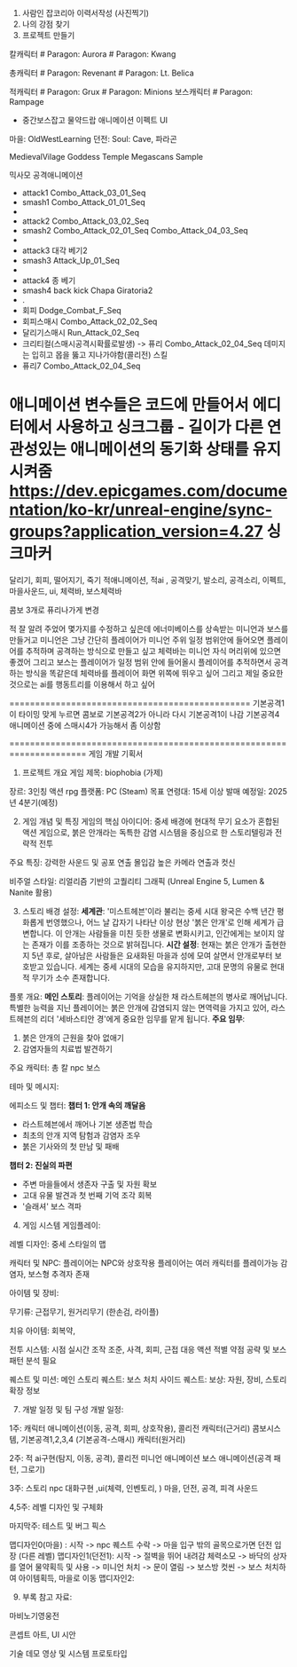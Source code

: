 1. 사람인 잡코리아 이력서작성 (사진찍기)
2. 나의 강점 찾기
3. 프로젝트 만들기 

칼캐릭터 # Paragon: Aurora # Paragon: Kwang

총캐릭터 # Paragon: Revenant # Paragon: Lt. Belica

적캐릭터  # Paragon: Grux # Paragon: Minions
보스캐릭터  # Paragon: Rampage
- 중간보스잡고 물약드랍 
애니메이션 
이펙트
UI 

마을: OldWestLearning
던전: Soul: Cave,  파라곤

MedievalVilage
Goddess Temple Megascans Sample

믹사모
공격애니메이션
- attack1 Combo_Attack_03_01_Seq
- smash1 Combo_Attack_01_01_Seq
- 
- attack2 Combo_Attack_03_02_Seq
- smash2 Combo_Attack_02_01_Seq Combo_Attack_04_03_Seq
- 
- attack3 대각 베기2
- smash3 Attack_Up_01_Seq
- 
- attack4 종 베기 
- smash4 back kick Chapa Giratoria2 
- .
- 회피 Dodge_Combat_F_Seq
- 회피스매시  Combo_Attack_02_02_Seq
- 달리기스매시 Run_Attack_02_Seq
- 크리티컬(스매시공격시확률로발생) -> 퓨리 Combo_Attack_02_04_Seq  데미지는 입히고 몹을 뚫고 지나가야함(콜리전)
스킬
- 퓨리7  Combo_Attack_02_04_Seq

애니메이션 
변수들은 코드에 만들어서 에디터에서 사용하고
싱크그룹  - 길이가 다른 연관성있는 애니메이션의 동기화 상태를 유지시켜줌
https://dev.epicgames.com/documentation/ko-kr/unreal-engine/sync-groups?application_version=4.27
 싱크마커
===============================================

달리기, 회피, 떨어지기, 죽기
적애니메이션, 적ai , 공격맞기, 
발소리, 공격소리, 이펙트, 마을사운드, 
ui, 체력바, 보스체력바

콤보 3개로 퓨리나가게 변경

적
잘 알려 주었어 몇가지를 수정하고 싶은데 에너미베이스를 상속받는 미니언과 보스를 만들거고 미니언은 그냥 간단히 플레이어가 미니언 주위 일정 범위안에 들어오면 플레이어를 추적하며 공격하는 방식으로 만들고 싶고 체력바는 미니언 자식 머리위에 있으면 좋겠어 그리고 보스는 플레이어가 일정 범위 안에 들어올시 플레이어를 추적하면서 공격하는 방식을 똑같은데 체력바를 플레이어 화면 위쪽에 뛰우고 싶어 그리고 제일 중요한것으로는 ai를 행동트리를 이용해서 하고 싶어


===============================================
 기본공격1 이 타이밍 맞게 누르면 콤보로 기본공격2가 아니라 다시 기본공격1이 나감
 기본공격4 애니메이션 중에 스매시4가 가능해서 좀 이상함
 
=====================================================================
게임 개발 기획서
1. 프로젝트 개요
게임 제목: biophobia (가제)

장르: 3인칭 액션 rpg
플랫폼: PC (Steam) 
목표 연령대: 15세 이상
발매 예정일: 2025년 4분기(예정)


2. 게임 개념 및 특징
게임의 핵심 아이디어:
중세 배경에 현대적 무기 요소가 혼합된 액션 게임으로, 붉은 안개라는 독특한 감염 시스템을 중심으로 한 스토리텔링과 전략적 전투

주요 특징:
강력한 사운드 및 공포 연출
몰입감 높은 카메라 연출과 컷신

비주얼 스타일:
리얼리즘 기반의 고퀄리티 그래픽 (Unreal Engine 5, Lumen & Nanite 활용)


3. 스토리
배경 설정:
**세계관**: '미스트헤븐'이라 불리는 중세 시대 왕국은 수백 년간 평화롭게 번영했으나, 어느 날 갑자기 나타난 이상 현상 '붉은 안개'로 인해 세계가 급변합니다. 이 안개는 사람들을 미친 듯한 생물로 변화시키고, 인간에게는 보이지 않는 존재가 이를 조종하는 것으로 밝혀집니다.
**시간 설정**: 현재는 붉은 안개가 출현한 지 5년 후로, 살아남은 사람들은 요새화된 마을과 성에 모여 살면서 안개로부터 보호받고 있습니다. 세계는 중세 시대의 모습을 유지하지만, 고대 문명의 유물로 현대적 무기가 소수 존재합니다.

플롯 개요:
**메인 스토리**: 플레이어는 기억을 상실한 채 라스트헤븐의 병사로 깨어납니다. 특별한 능력을 지닌 플레이어는 붉은 안개에 감염되지 않는 면역력을 가지고 있어, 라스트헤븐의 리더 '세바스티안 경'에게 중요한 임무를 맡게 됩니다.
**주요 임무**:
1. 붉은 안개의 근원을 찾아 없애기
2. 감염자들의 치료법 발견하기

주요 캐릭터:
총
칼
npc
보스

테마 및 메시지:


에피소드 및 챕터:
**챕터 1: 안개 속의 깨달음**
- 라스트헤븐에서 깨어나 기본 생존법 학습
- 최초의 안개 지역 탐험과 감염자 조우
- 붉은 기사와의 첫 만남 및 패배

**챕터 2: 진실의 파편**
- 주변 마을들에서 생존자 구출 및 자원 확보
- 고대 유물 발견과 첫 번째 기억 조각 회복
- '슬래셔' 보스 격파

4. 게임 시스템
게임플레이:


레벨 디자인:
중세 스타일의 맵


캐릭터 및 NPC:
플레이어는  NPC와 상호작용
플레이어는 여러 캐릭터를 플레이가능
감염자, 보스형 추격자 존재


아이템 및 장비:

무기류: 근접무기, 원거리무기 (한손검, 라이플)

치유 아이템: 회복약,

전투 시스템:
 시점 실시간 조작
 조준, 사격, 회피, 근접 대응 액션
 적별 약점 공략 및 보스 패턴 분석 필요

퀘스트 및 미션:
메인 스토리 퀘스트: 보스 처치
사이드 퀘스트: 
보상: 자원, 장비, 스토리 확장 정보


7. 개발 일정 및 팀 구성
개발 일정:

1주: 캐릭터 애니메이션(이동, 공격, 회피, 상호작용), 콜리전
캐릭터(근거리) 콤보시스템, 기본공격1,2,3,4  (기본공격-스매시)
캐릭터(원거리) 

2주: 적 ai구현(탐지, 이동, 공격), 콜리전
미니언 애니메이션
보스 애니메이션(공격 패턴, 그로기)

3주: 스토리 npc 대화구현 ,ui(체력, 인벤토리, )
마을, 던전, 공격, 피격 사운드 

4,5주: 레벨 디자인 및 구체화

마지막주: 테스트 및 버그 픽스

맵디자인0(마을)  : 시작 -> npc 퀘스트 수락 -> 마을 입구 밖의 골목으로가면 던전 입장 (다른 레벨)
맵디자인1(던전1): 시작 -> 절벽을 뛰어 내려감 체력소모 -> 바닥의 상자를 열어 물약획득 및 사용
-> 미니언 처치 -> 문이 열림 -> 보스방 컷씬 -> 보스 처치하여 아이템획득, 마을로 이동
맵디자인2:  

9. 부록
참고 자료:

마비노기영웅전 

콘셉트 아트, UI 시안

기술 데모 영상 및 시스템 프로토타입